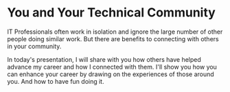 # You and Your Technical Community

IT Professionals often work in isolation and ignore the large number of other people doing similar work. But there are benefits to connecting with others in your community.

In today's presentation, I will share with you how others have helped advance my career and how I connected with them. I'll show you how you can enhance your career by drawing on the experiences of those around you. And how to have fun doing it.